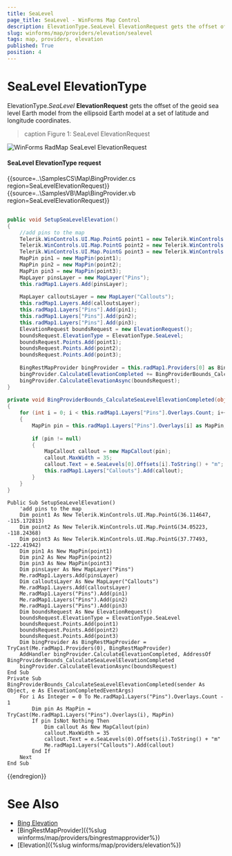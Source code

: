 ```yaml
---
title: SeaLevel
page_title: SeaLevel - WinForms Map Control
description: ElevationType.SeaLevel ElevationRequest gets the offset of the geoid sea level Earth model from the ellipsoid Earth model at a set of latitude and longitude coordinates.
slug: winforms/map/providers/elevation/sealevel
tags: map, providers, elevation
published: True
position: 4
---
```

# SeaLevel ElevationType

ElevationType.*SeaLevel* __ElevationRequest__  gets the offset of the geoid sea level Earth model from the ellipsoid Earth model at a set of latitude and longitude coordinates.

>caption Figure 1: SeaLevel ElevationRequest 

![WinForms RadMap SeaLevel ElevationRequest](images/map-providers-elevation-sealevel001.png)

#### SeaLevel ElevationType request

{{source=..\SamplesCS\Map\BingProvider.cs region=SeaLevelElevationRequest}} 
{{source=..\SamplesVB\Map\BingProvider.vb region=SeaLevelElevationRequest}}

````C#
    
public void SetupSeaLevelElevation()
{ 
    //add pins to the map 
    Telerik.WinControls.UI.Map.PointG point1 = new Telerik.WinControls.UI.Map.PointG(36.114647, -115.172813);
    Telerik.WinControls.UI.Map.PointG point2 = new Telerik.WinControls.UI.Map.PointG(34.05223, -118.24368);
    Telerik.WinControls.UI.Map.PointG point3 = new Telerik.WinControls.UI.Map.PointG(37.77493, -122.41942);
    MapPin pin1 = new MapPin(point1);
    MapPin pin2 = new MapPin(point2);
    MapPin pin3 = new MapPin(point3);
    MapLayer pinsLayer = new MapLayer("Pins");
    this.radMap1.Layers.Add(pinsLayer);
    
    MapLayer calloutsLayer = new MapLayer("Callouts");
    this.radMap1.Layers.Add(calloutsLayer);
    this.radMap1.Layers["Pins"].Add(pin1);
    this.radMap1.Layers["Pins"].Add(pin2);
    this.radMap1.Layers["Pins"].Add(pin3);
    ElevationRequest boundsRequest = new ElevationRequest();
    boundsRequest.ElevationType = ElevationType.SeaLevel;
    boundsRequest.Points.Add(point1);
    boundsRequest.Points.Add(point2);
    boundsRequest.Points.Add(point3);
    
    BingRestMapProvider bingProvider = this.radMap1.Providers[0] as BingRestMapProvider;
    bingProvider.CalculateElevationCompleted += BingProviderBounds_CalculateSeaLevelElevationCompleted;
    bingProvider.CalculateElevationAsync(boundsRequest);
}
    
private void BingProviderBounds_CalculateSeaLevelElevationCompleted(object sender, ElevationCompletedEventArgs e)
{
    for (int i = 0; i < this.radMap1.Layers["Pins"].Overlays.Count; i++)
    {
        MapPin pin = this.radMap1.Layers["Pins"].Overlays[i] as MapPin;
            
        if (pin != null)
        {
            MapCallout callout = new MapCallout(pin);
            callout.MaxWidth = 35;
            callout.Text = e.SeaLevels[0].Offsets[i].ToString() + "m";
            this.radMap1.Layers["Callouts"].Add(callout);
        }
    }
}

````
````VB.NET
Public Sub SetupSeaLevelElevation()
    'add pins to the map 
    Dim point1 As New Telerik.WinControls.UI.Map.PointG(36.114647, -115.172813)
    Dim point2 As New Telerik.WinControls.UI.Map.PointG(34.05223, -118.24368)
    Dim point3 As New Telerik.WinControls.UI.Map.PointG(37.77493, -122.41942)
    Dim pin1 As New MapPin(point1)
    Dim pin2 As New MapPin(point2)
    Dim pin3 As New MapPin(point3)
    Dim pinsLayer As New MapLayer("Pins")
    Me.radMap1.Layers.Add(pinsLayer)
    Dim calloutsLayer As New MapLayer("Callouts")
    Me.radMap1.Layers.Add(calloutsLayer)
    Me.radMap1.Layers("Pins").Add(pin1)
    Me.radMap1.Layers("Pins").Add(pin2)
    Me.radMap1.Layers("Pins").Add(pin3)
    Dim boundsRequest As New ElevationRequest()
    boundsRequest.ElevationType = ElevationType.SeaLevel
    boundsRequest.Points.Add(point1)
    boundsRequest.Points.Add(point2)
    boundsRequest.Points.Add(point3)
    Dim bingProvider As BingRestMapProvider = TryCast(Me.radMap1.Providers(0), BingRestMapProvider)
    AddHandler bingProvider.CalculateElevationCompleted, AddressOf BingProviderBounds_CalculateSeaLevelElevationCompleted
    bingProvider.CalculateElevationAsync(boundsRequest)
End Sub
Private Sub BingProviderBounds_CalculateSeaLevelElevationCompleted(sender As Object, e As ElevationCompletedEventArgs)
    For i As Integer = 0 To Me.radMap1.Layers("Pins").Overlays.Count - 1
        Dim pin As MapPin = TryCast(Me.radMap1.Layers("Pins").Overlays(i), MapPin)
        If pin IsNot Nothing Then
            Dim callout As New MapCallout(pin)
            callout.MaxWidth = 35
            callout.Text = e.SeaLevels(0).Offsets(i).ToString() + "m"
            Me.radMap1.Layers("Callouts").Add(callout)
        End If
    Next
End Sub

````

{{endregion}} 

# See Also
* [Bing Elevation](https://msdn.microsoft.com/en-us/library/jj158961.aspx)
* [BingRestMapProvider]({%slug winforms/map/providers/bingrestmapprovider%})
* [Elevation]({%slug winforms/map/providers/elevation%})
